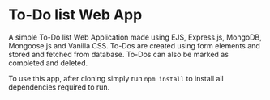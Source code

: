 # To-Do list Web App

A simple To-Do list Web Application made using EJS, Express.js, MongoDB, Mongoose.js and Vanilla CSS. To-Dos are created using form elements and stored and fetched from database. To-Dos can also be marked as completed and deleted.

To use this app, after cloning simply run `npm install` to install all dependencies required to run.
